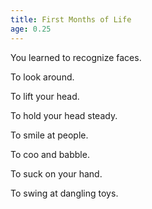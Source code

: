 ```yaml
---
title: First Months of Life
age: 0.25
---
```


You learned to recognize faces. <Mod stat="INTELLIGENCE"></Mod>

To look around. <Mod stat="PERCEPTION"></Mod>

To lift your head. <Mod stat="STRENGTH"></Mod>

To hold your head steady. <Mod stat="STAMINA"></Mod>

To smile at people. <Mod stat="PRESENCE"></Mod>

To coo and babble.  <Mod stat="COMMUNICATION"></Mod>

To suck on your hand. <Mod stat="DEXTERITY"></Mod>

To swing at dangling toys. <Mod stat="QUICKNESS"></Mod>
